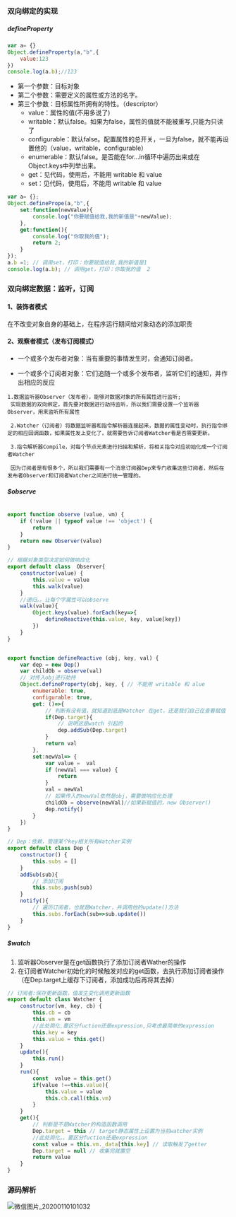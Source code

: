 ### 双向绑定的实现

##### defineProperty

```javascript
var a= {}
Object.defineProperty(a,"b",{
    value:123
})
console.log(a.b);//123
```



- 第一个参数：目标对象
- 第二个参数：需要定义的属性或方法的名字。
- 第三个参数：目标属性所拥有的特性。（descriptor）
  - value：属性的值(不用多说了)
  - writable：默认false。如果为false，属性的值就不能被重写,只能为只读了
  - configurable：默认false。配置属性的总开关，一旦为false，就不能再设置他的（value，writable，configurable）
  - enumerable：默认false。是否能在for...in循环中遍历出来或在Object.keys中列举出来。
  - get：见代码，使用后，不能用 writable 和 value
  - set：见代码，使用后，不能用 writable 和 value

```javascript
var a= {};
Object.definePrope(a,"b",{
    set:function(newValue){
        console.log("你要赋值给我,我的新值是"+newValue);
    },
    get:function(){
        console.log("你取我的值");
        return 2;
    }
});
a.b =1; // 调用set，打印：你要赋值给我,我的新值是1
console.log(a.b); // 调用get，打印：你取我的值  2
```



### 双向绑定数据：监听，订阅

#### 1、装饰者模式

在不改变对象自身的基础上，在程序运行期间给对象动态的添加职责

#### 2、观察者模式（发布订阅模式）

- 一个或多个发布者对象：当有重要的事情发生时，会通知订阅者。

- 一个或多个订阅者对象：它们追随一个或多个发布者，监听它们的通知，并作出相应的反应

  

   

```
1.数据监听器Observer（发布者），能够对数据对象的所有属性进行监听;
 实现数据的双向绑定，首先要对数据进行劫持监听，所以我们需要设置一个监听器Observer，用来监听所有属性

 2.Watcher（订阅者）将数据监听器和指令解析器连接起来，数据的属性变动时，执行指令绑定的相应回调函数，如果属性发上变化了，就需要告诉订阅者Watcher看是否需要更新。
    
 3.指令解析器Compile，对每个节点元素进行扫描和解析，将相关指令对应初始化成一个订阅者Watcher

 因为订阅者是有很多个，所以我们需要有一个消息订阅器Dep来专门收集这些订阅者，然后在发布者Observer和订阅者Watcher之间进行统一管理的。
```

##### $observe

```javascript

export function observe (value, vm) {
    if (!value || typeof value !== 'object') {
        return
    }
    return new Observer(value)
}

// 根据对象类型决定如何做响应化
export default class  Observer{
    constructor(value) {
        this.value = value
        this.walk(value)
    }
    //递归。。让每个字属性可以observe
    walk(value){
        Object.keys(value).forEach(key=>{
            defineReactive(this.value, key, value[key])
        })
    }
}


export function defineReactive (obj, key, val) {
    var dep = new Dep()
    var childOb = observe(val)
    // 对传入obj进行劫持
    Object.defineProperty(obj, key, { // 不能用 writable 和 alue
        enumerable: true,
        configurable: true,
        get: ()=>{
            // 判断有没有值，就知道到底是Watcher 在get，还是我们自己在查看赋值
            if(Dep.target){
                // 说明这是watch 引起的
                dep.addSub(Dep.target)
            }
            return val
        },
        set:newVal=> {      
            var value =  val
            if (newVal === value) {
                return
            }
            val = newVal
            // 如果传入的newVal依然是obj，需要做响应化处理
            childOb = observe(newVal)//如果新赋值的，new Observer()
            dep.notify()
        }
    })
}

// Dep：依赖，管理某个key相关所有Watcher实例
export default class Dep {
    constructor() {
        this.subs = []
    }
    addSub(sub){
        // 添加订阅
        this.subs.push(sub)
    }
    notify(){
        // 遍历订阅者，也就是Watcher，并调用他的update()方法
        this.subs.forEach(sub=>sub.update()) 
    }
}
```

##### $watch

1. 监听器Observer是在get函数执行了添加订阅者Wather的操作
2. 在订阅者Watcher初始化的时候触发对应的get函数，去执行添加订阅者操作（在Dep.target上缓存下订阅者，添加成功后再将其去掉）

```javascript
// 订阅者:保存更新函数，值发生变化调用更新函数
export default class Watcher {
    constructor(vm, key, cb) {
        this.cb = cb
        this.vm = vm
        //此处简化.要区分fuction还是expression,只考虑最简单的expression
        this.key = key
        this.value = this.get()
    }
    update(){
        this.run()
    }
    run(){
        const  value = this.get()
        if(value !==this.value){
            this.value = value
            this.cb.call(this.vm)
        }
    }
    get(){
        // 判断是不是Watcher的构造函数调用
        Dep.target = this // target静态属性上设置为当前watcher实例
        //此处简化。。要区分fuction还是expression
        const value = this.vm._data[this.key] // 读取触发了getter
        Dep.target = null // 收集完就置空
        return value
    }
}
```



[杨川宝]:https://segmentfault.com/a/1190000004346467
[平平不平]: https://segmentfault.com/a/1190000013035407



### 源码解析

![微信图片_20200110101032](C:\Users\Administrator\Desktop\微信图片_20200110101032.png)

[学员]:https://www.yuque.com/docs/share/2ced968d-ec76-480d-9ccb-3075b4ed5fa9